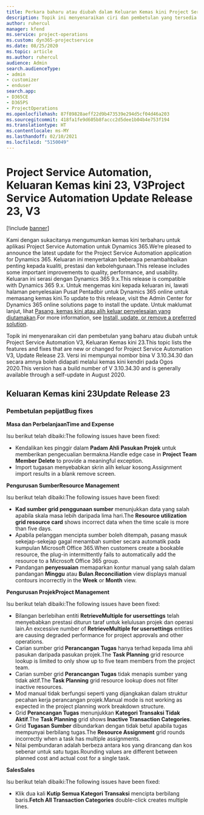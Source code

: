 ```yaml
---
title: Perkara baharu atau diubah dalam Keluaran Kemas kini Project Service Automation 23, V3
description: Topik ini menyenaraikan ciri dan pembetulan yang tersedia dalam Keluaran Kemas kini Project Service Automation 23, V3.
author: ruhercul
manager: kfend
ms.service: project-operations
ms.custom: dyn365-projectservice
ms.date: 08/25/2020
ms.topic: article
ms.author: ruhercul
audience: Admin
search.audienceType:
- admin
- customizer
- enduser
search.app:
- D365CE
- D365PS
- ProjectOperations
ms.openlocfilehash: 87f89828aeff22d9b473539e294d5cf04d46a203
ms.sourcegitcommit: 418fa1fe9d605b8faccc2d5dee1b04b4e753f194
ms.translationtype: HT
ms.contentlocale: ms-MY
ms.lasthandoff: 02/10/2021
ms.locfileid: "5150049"
---
```

# <a name="project-service-automation-update-release-23-v3"></a><span data-ttu-id="1a996-103">Project Service Automation, Keluaran Kemas kini 23, V3</span><span class="sxs-lookup"><span data-stu-id="1a996-103">Project Service Automation Update Release 23, V3</span></span>

[!include [banner](../includes/psa-now-project-operations.md)]

<span data-ttu-id="1a996-104">Kami dengan sukacitanya mengumumkan kemas kini terbaharu untuk aplikasi Project Service Automation untuk Dynamics 365.</span><span class="sxs-lookup"><span data-stu-id="1a996-104">We’re pleased to announce the latest update for the Project Service Automation application for Dynamics 365.</span></span> <span data-ttu-id="1a996-105">Keluaran ini menyertakan beberapa penambahbaikan penting kepada kualiti, prestasi dan kebolehgunaan.</span><span class="sxs-lookup"><span data-stu-id="1a996-105">This release includes some important improvements to quality, performance, and usability.</span></span> <span data-ttu-id="1a996-106">Keluaran ini serasi dengan Dynamics 365 9.x.</span><span class="sxs-lookup"><span data-stu-id="1a996-106">This release is compatible with Dynamics 365 9.x.</span></span> <span data-ttu-id="1a996-107">Untuk mengemas kini kepada keluaran ini, lawati halaman penyelesaian Pusat Pentadbir untuk Dynamics 365 online untuk memasang kemas kini.</span><span class="sxs-lookup"><span data-stu-id="1a996-107">To update to this release, visit the Admin Center for Dynamics 365 online solutions page to install the update.</span></span> <span data-ttu-id="1a996-108">Untuk maklumat lanjut, lihat [Pasang, kemas kini atau alih keluar penyelesaian yang diutamakan](https://docs.microsoft.com/power-platform/admin/install-remove-preferred-solution).</span><span class="sxs-lookup"><span data-stu-id="1a996-108">For more information, see [Install, update, or remove a preferred solution](https://docs.microsoft.com/power-platform/admin/install-remove-preferred-solution).</span></span>

<span data-ttu-id="1a996-109">Topik ini menyenaraikan ciri dan pembetulan yang baharu atau diubah untuk Project Service Automation V3, Keluaran Kemas kini 23.</span><span class="sxs-lookup"><span data-stu-id="1a996-109">This topic lists the features and fixes that are new or changed for Project Service Automation V3, Update Release 23.</span></span> <span data-ttu-id="1a996-110">Versi ini mempunyai nombor bina V 3.10.34.30 dan secara amnya boleh didapati melalui kemas kini kendiri pada Ogos 2020.</span><span class="sxs-lookup"><span data-stu-id="1a996-110">This version has a build number of V 3.10.34.30 and is generally available through a self-update in August 2020.</span></span>

## <a name="update-release-23"></a><span data-ttu-id="1a996-111">Keluaran Kemas kini 23</span><span class="sxs-lookup"><span data-stu-id="1a996-111">Update Release 23</span></span>

### <a name="bug-fixes"></a><span data-ttu-id="1a996-112">Pembetulan pepijat</span><span class="sxs-lookup"><span data-stu-id="1a996-112">Bug fixes</span></span>

<span data-ttu-id="1a996-113">**Masa dan Perbelanjaan**</span><span class="sxs-lookup"><span data-stu-id="1a996-113">**Time and Expense**</span></span>

<span data-ttu-id="1a996-114">Isu berikut telah dibaiki:</span><span class="sxs-lookup"><span data-stu-id="1a996-114">The following issues have been fixed:</span></span>
- <span data-ttu-id="1a996-115">Kendalikan kes pinggir dalam **Padam Ahli Pasukan Projek** untuk memberikan pengecualian bermakna.</span><span class="sxs-lookup"><span data-stu-id="1a996-115">Handle edge case in **Project Team Member Delete** to provide a meaningful exception.</span></span>
- <span data-ttu-id="1a996-116">Import tugasan menyebabkan skrin alih keluar kosong.</span><span class="sxs-lookup"><span data-stu-id="1a996-116">Assignment import results in a blank remove screen.</span></span>

<span data-ttu-id="1a996-117">**Pengurusan Sumber**</span><span class="sxs-lookup"><span data-stu-id="1a996-117">**Resource Management**</span></span>

<span data-ttu-id="1a996-118">Isu berikut telah dibaiki:</span><span class="sxs-lookup"><span data-stu-id="1a996-118">The following issues have been fixed:</span></span>

- <span data-ttu-id="1a996-119">**Kad sumber grid penggunaan sumber** menunjukkan data yang salah apabila skala masa lebih daripada lima hari.</span><span class="sxs-lookup"><span data-stu-id="1a996-119">The **Resource utilization grid resource card** shows incorrect data when the time scale is more than five days.</span></span>
- <span data-ttu-id="1a996-120">Apabila pelanggan mencipta sumber boleh ditempah, pasang masuk sekejap-sekejap gagal menambah sumber secara automatik pada kumpulan Microsoft Office 365.</span><span class="sxs-lookup"><span data-stu-id="1a996-120">When customers create a bookable resource, the plug-in intermittently fails to automatically add the resource to a Microsoft Office 365 group.</span></span>
- <span data-ttu-id="1a996-121">Pandangan **penyesuaian** memaparkan kontur manual yang salah dalam pandangan **Minggu** atau **Bulan**.</span><span class="sxs-lookup"><span data-stu-id="1a996-121">**Reconciliation** view displays manual contours incorrectly in the **Week** or **Month** view.</span></span>

<span data-ttu-id="1a996-122">**Pengurusan Projek**</span><span class="sxs-lookup"><span data-stu-id="1a996-122">**Project Management**</span></span>

<span data-ttu-id="1a996-123">Isu berikut telah dibaiki:</span><span class="sxs-lookup"><span data-stu-id="1a996-123">The following issues have been fixed:</span></span>

- <span data-ttu-id="1a996-124">Bilangan berlebihan entiti **RetrieveMultiple for usersettings** telah menyebabkan prestasi diturun taraf untuk kelulusan projek dan operasi lain.</span><span class="sxs-lookup"><span data-stu-id="1a996-124">An excessive number of **RetrieveMultiple for usersettings** entities are causing degraded performance for project approvals and other operations.</span></span>
- <span data-ttu-id="1a996-125">Carian sumber grid **Perancangan Tugas** hanya terhad kepada lima ahli pasukan daripada pasukan projek.</span><span class="sxs-lookup"><span data-stu-id="1a996-125">The **Task Planning** grid resource lookup is limited to only show up to five team members from the project team.</span></span> 
- <span data-ttu-id="1a996-126">Carian sumber grid **Perancangan Tugas** tidak menapis sumber yang tidak aktif.</span><span class="sxs-lookup"><span data-stu-id="1a996-126">The **Task Planning** grid resource lookup does not filter inactive resources.</span></span>
- <span data-ttu-id="1a996-127">Mod manual tidak berfungsi seperti yang dijangkakan dalam struktur pecahan kerja perancangan projek.</span><span class="sxs-lookup"><span data-stu-id="1a996-127">Manual mode is not working as expected in the project planning work breakdown structure.</span></span>
- <span data-ttu-id="1a996-128">Grid **Perancangan Tugas** menunjukkan **Kategori Transaksi Tidak Aktif**.</span><span class="sxs-lookup"><span data-stu-id="1a996-128">The **Task Planning** grid shows **Inactive Transaction Categories**.</span></span>
- <span data-ttu-id="1a996-129">Grid **Tugasan Sumber** dibundarkan dengan tidak betul apabila tugas mempunyai berbilang tugas.</span><span class="sxs-lookup"><span data-stu-id="1a996-129">The **Resource Assignment** grid rounds incorrectly when a task has multiple assignments.</span></span>
- <span data-ttu-id="1a996-130">Nilai pembundaran adalah berbeza antara kos yang dirancang dan kos sebenar untuk satu tugas.</span><span class="sxs-lookup"><span data-stu-id="1a996-130">Rounding values are different between planned cost and actual cost for a single task.</span></span>

<span data-ttu-id="1a996-131">**Sales**</span><span class="sxs-lookup"><span data-stu-id="1a996-131">**Sales**</span></span>

<span data-ttu-id="1a996-132">Isu berikut telah dibaiki:</span><span class="sxs-lookup"><span data-stu-id="1a996-132">The following issues have been fixed:</span></span>

- <span data-ttu-id="1a996-133">Klik dua kali **Kutip Semua Kategori Transaksi** mencipta berbilang baris.</span><span class="sxs-lookup"><span data-stu-id="1a996-133">**Fetch All Transaction Categories** double-click creates multiple lines.</span></span>
